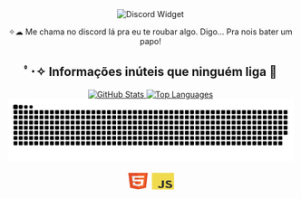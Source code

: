<div align="center">
  <img src="https://discord.c99.nl/widget/theme-3/742832751367159920.png" alt="Discord Widget" />
    <p>✧☁ Me chama no discord lá pra eu te roubar algo. Digo... Pra nois bater um papo!</p>

  <h2>ﾟ･✧ Informações inúteis que ninguém liga 🌌</h2>

    
  <div>
    <a href="https://github.com/guileen">
      <img height="180em" src="https://github-readme-stats.vercel.app/api?username=guileen&show_icons=true&theme=dracula&include_all_commits=true&count_private=true" alt="GitHub Stats" />
      <img height="180em" src="https://github-readme-stats.vercel.app/api/top-langs/?username=Asabeneh&layout=compact&langs_count=7&theme=dracula" alt="Top Languages" />
    </a>
   
  <picture>
    <source media="(prefers-color-scheme: dark)" srcset="https://raw.githubusercontent.com/platane/platane/output/github-contribution-grid-snake-dark.svg">
    <source media="(prefers-color-scheme: light)" srcset="https://raw.githubusercontent.com/platane/platane/output/github-contribution-grid-snake.svg">
    <img alt="github contribution grid snake animation" src="https://raw.githubusercontent.com/platane/platane/output/github-contribution-grid-snake.svg">
  </picture>
  </a>
</div>

  </div>
  <div style="display: inline_block" align="center"><br>
  <img align="center" alt="HTML5" height="30" width="40" src="https://raw.githubusercontent.com/devicons/devicon/master/icons/html5/html5-original.svg">
  <img align="center" alt="JS" height="30" width="40" src="https://raw.githubusercontent.com/devicons/devicon/master/icons/javascript/javascript-original.svg">
  
  </div>



  
